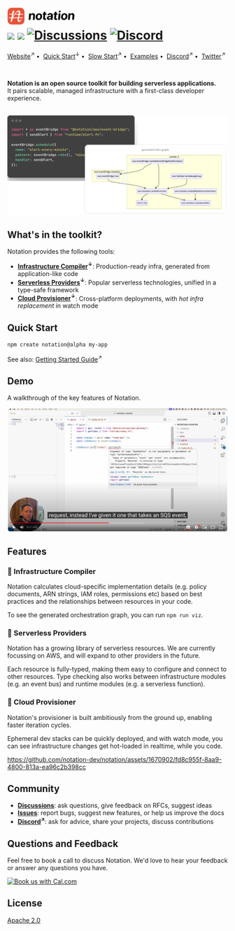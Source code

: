 <h1>
  <a href="https://www.notation.dev">
    <picture>
      <source media="(prefers-color-scheme: dark)" srcset=".github/assets/notation-logo-dark.svg" height="40">
      <source media="(prefers-color-scheme: light)" srcset=".github/assets/notation-logo.svg" height="40">
      <img alt="Notation Logo" src=".github/assets/notation-logo.svg" height="40" />
    </picture>
  </a>    
  <br />
  <a href="https://github.com/notation_dev/notation/blob/main/LICENSE"><img src="https://img.shields.io/badge/license-Apache%202-blue" /></a>
  <a href="https://www.npmjs.com/package/@notation/core"><img src="https://img.shields.io/npm/v/@notation/core.svg?style=flat" /></a>
  <a href="https://github.com/notation-dev/notation/discussions"><img alt="Discussions" src="https://img.shields.io/github/discussions/notation-dev/notation"/></a>
  <a href="https://discord.gg/mGzDWShPzm"><img alt="Discord" src="https://img.shields.io/discord/1154880135678406676"></a>
</h1>

[Website](https://notation.dev)<sup>↗</sup>&nbsp;•&nbsp;
[Quick Start](#quick-start)<sup>↓</sup>&nbsp;•&nbsp;
[Slow Start](https://notation.dev/docs/guide)<sup>↗</sup>&nbsp;•&nbsp;
[Examples](https://github.com/notation-dev/notation/tree/main/examples)&nbsp;•&nbsp;
[Discord](https://discord.gg/mGzDWShPzm)<sup>↗</sup>&nbsp;•&nbsp;
[Twitter](https://twitter.com/notation_dev)<sup>↗</sup>

<br />

**Notation is an open source toolkit for building serverless applications.**<br />
It pairs scalable, managed infrastructure with a first-class developer experience.

<br />

<img alt="Notation infra graph" src=".github/assets/code-graph.png">

## What's in the toolkit?

Notation provides the following tools:

- **[Infrastructure Compiler](#-infrastructure-compiler)<sup>↓</sup>**: Production-ready infra, generated from application-like code
- **[Serverless Providers](#-serverless-providers)<sup>↓</sup>**: Popular serverless technologies, unified in a type-safe framework
- **[Cloud Provisioner](#-cloud-provisioner)<sup>↓</sup>**: Cross-platform deployments, with _hot infra replacement_ in watch mode

## Quick Start

```sh
npm create notation@alpha my-app
```

See also: [Getting Started Guide](https://notation.dev/docs/guide)<sup>↗</sup>

## Demo

A walkthrough of the key features of Notation.

<a href="https://www.youtube.com/watch?v=dwS81CVkC88">
<img alt="Notation demo thumbnail" src=".github/assets/video-thumbnail.png" width="600">
</a>

## Features

### 🤖 Infrastructure Compiler

Notation calculates cloud-specific implementation details (e.g. policy documents, ARN strings, IAM roles, permissions etc) based on best practices and the relationships between resources in your code.

To see the generated orchestration graph, you can run `npm run viz`.

### 🧩 Serverless Providers

Notation has a growing library of serverless resources. We are currently focussing on AWS, and will expand to other providers in the future.

Each resource is fully-typed, making them easy to configure and connect to other resources. Type checking also works between infrastructure modules (e.g. an event bus) and runtime modules (e.g. a serverless function).

### 🚀 Cloud Provisioner

Notation's provisioner is built ambitiously from the ground up, enabling faster iteration cycles.

Ephemeral dev stacks can be quickly deployed, and with watch mode, you can see infrastructure changes get hot-loaded in realtime, while you code.

https://github.com/notation-dev/notation/assets/1670902/fd8c955f-8aa9-4800-813a-ea96c2b398cc

## Community

- **[Discussions](https://github.com/notation-dev/notation/discussions)**: ask questions, give feedback on RFCs, suggest ideas
- **[Issues](https://github.com/notation-dev/notation/issues/new)**: report bugs,
  suggest new features, or help us improve the docs
- **[Discord](https://discord.gg/mGzDWShPzm)<sup>↗</sup>**: ask for advice, share your projects,
  discuss contributions

## Questions and Feedback

Feel free to book a call to discuss Notation. We'd love to hear your feedback or answer any questions you have.

<a href="https://cal.com/djgrant/notation-chat"><img alt="Book us with Cal.com" src="https://cal.com/book-with-cal-dark.svg" /></a>

## License

[Apache 2.0](https://choosealicense.com/licenses/apache-2.0/)

